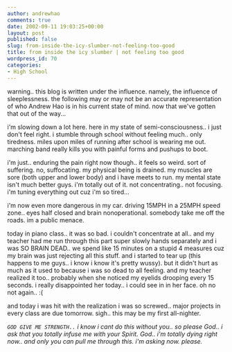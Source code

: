 ```yaml
---
author: andrewhao
comments: true
date: 2002-09-11 19:03:25+00:00
layout: post
published: false
slug: from-inside-the-icy-slumber-not-feeling-too-good
title: from inside the icy slumber | not feeling too good
wordpress_id: 70
categories:
- High School
---
```


warning.. this blog is written under the influence. namely, the influence of sleeplessness. the following may or may not be an accurate representation of who Andrew Hao is in his current state of mind. now that we've gotten that out of the way...

i'm slowing down a lot here. here in my state of semi-consciousness.. i just don't feel right. i stumble through school without feeling much.. only tiredness. miles upon miles of running after school is wearing me out. marching band really kills you with painful forms and pushups to boot.

i'm just.. enduring the pain right now though.. it feels so weird. sort of suffering. no, suffocating. my physical being is drained. my muscles are sore (both upper and lower body) and i have meets to run. my mental state isn't much better guys. i'm totally out of it. not concentrating.. not focusing. i'm tuning everything out cuz i'm so tired...

i'm now even more dangerous in my car. driving 15MPH in a 25MPH speed zone.. eyes half closed and brain nonoperational. somebody take me off the roads. im a public menace.

today in piano class.. it was so bad. i couldn't concentrate at all.. and my teacher had me run through this part super slowly hands separately and i was SO BRAIN DEAD.. we spend like 15 minutes on a stupid 4 measures cuz my brain was just rejecting all this stuff. and i started to tear up (this happens to me guys.. i know i know it's pretty wussy). but it didn't hurt as much as it used to because i was so dead to all feeling. and my teacher realized it too.. probably when she noticed my eyelids drooping every 15 seconds. i really disappointed her today.. i could see in in her face. oh no not again..   :(

and today i was hit with the realization i was so screwed.. major projects in every class are due tomorrow. sigh.. this may be my first all-nighter.

_`GOD GIVE ME STRENGTH..`
i know i cant do this without you.. so please God.. i ask that you totally infuse me with your Spirit. God.. i'm totally dying right now.. and only you can pull me through this. i'm asking now. please._
